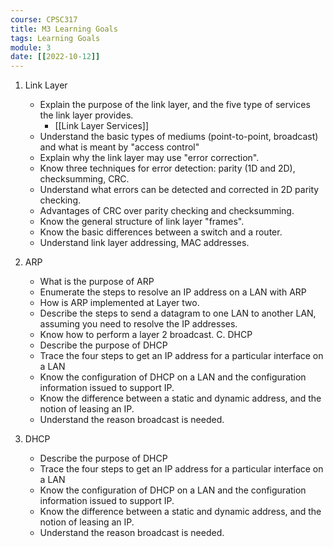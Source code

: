 ```yaml
---
course: CPSC317
title: M3 Learning Goals
tags: Learning Goals
module: 3
date: [[2022-10-12]]
---
```


1. Link Layer
    - Explain the purpose of the link layer, and the five type of services the link layer provides.
        - [[Link Layer Services]]
    - Understand the basic types of mediums (point-to-point, broadcast) and what is meant by "access control"
    - Explain why the link layer may use "error correction".
    - Know three techniques for error detection: parity (1D and 2D), checksumming, CRC.
    - Understand what errors can be detected and corrected in 2D parity checking.
    - Advantages of CRC over parity checking and checksumming.
    - Know the general structure of link layer "frames".
    - Know the basic differences between a switch and a router.
    - Understand link layer addressing, MAC addresses.

2. ARP
    - What is the purpose of ARP
    - Enumerate the steps to resolve an IP address on a LAN with ARP
    - How is ARP implemented at Layer two.
    - Describe the steps to send a datagram to one LAN to another LAN, assuming you need to resolve the IP addresses.
    - Know how to perform a layer 2 broadcast. C. DHCP
    - Describe the purpose of DHCP
    - Trace the four steps to get an IP address for a particular interface on a LAN
    - Know the configuration of DHCP on a LAN and the configuration information issued to support IP.
    - Know the difference between a static and dynamic address, and the notion of leasing an IP.
    - Understand the reason broadcast is needed.

3. DHCP
    - Describe the purpose of DHCP
    - Trace the four steps to get an IP address for a particular interface on a LAN
    - Know the configuration of DHCP on a LAN and the configuration information issued to support IP.
    - Know the difference between a static and dynamic address, and the notion of leasing an IP.
    - Understand the reason broadcast is needed.